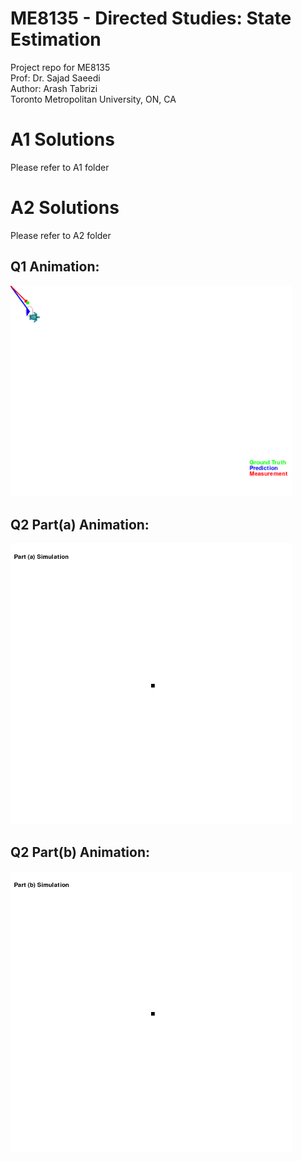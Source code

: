 # ME8135 - Directed Studies: State Estimation
Project repo for ME8135  
Prof: Dr. Sajad Saeedi  
Author: Arash Tabrizi  
Toronto Metropolitan University, ON, CA  
# A1 Solutions  
Please refer to A1 folder  
# A2 Solutions  
Please refer to A2 folder 
## Q1 Animation:
<img src="A2/animation_1.gif" width="450" alt="Q1">

## Q2 Part(a) Animation:
<img src="A2/animation-2a.gif" width="450" alt="Q2a">

## Q2 Part(b) Animation:
<img src="A2/animation-2b.gif" width="450" alt="Q2b">

